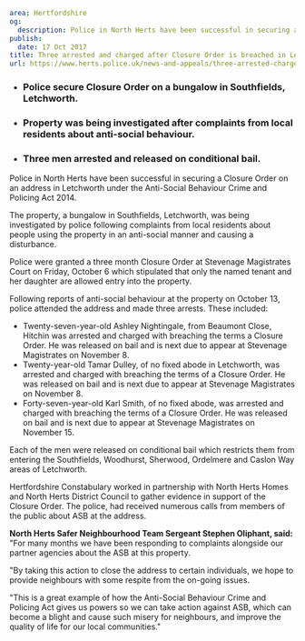 ```yaml
area: Hertfordshire
og:
  description: Police in North Herts have been successful in securing a Closure Order on an address in Letchworth under the Anti-Social Behaviour Crime and Policing Act 2014.
publish:
  date: 17 Oct 2017
title: Three arrested and charged after Closure Order is breached in Letchworth
url: https://www.herts.police.uk/news-and-appeals/three-arrested-charged-after-closure-order-breached-letchworth
```

* ### Police secure Closure Order on a bungalow in Southfields, Letchworth.

 * ### Property was being investigated after complaints from local residents about anti-social behaviour.

 * ### Three men arrested and released on conditional bail.

Police in North Herts have been successful in securing a Closure Order on an address in Letchworth under the Anti-Social Behaviour Crime and Policing Act 2014.

The property, a bungalow in Southfields, Letchworth, was being investigated by police following complaints from local residents about people using the property in an anti-social manner and causing a disturbance.

Police were granted a three month Closure Order at Stevenage Magistrates Court on Friday, October 6 which stipulated that only the named tenant and her daughter are allowed entry into the property.

Following reports of anti-social behaviour at the property on October 13, police attended the address and made three arrests. These included:

 * Twenty-seven-year-old Ashley Nightingale, from Beaumont Close, Hitchin was arrested and charged with breaching the terms a Closure Order. He was released on bail and is next due to appear at Stevenage Magistrates on November 8.
 * Twenty-year-old Tamar Dulley, of no fixed abode in Letchworth, was arrested and charged with breaching the terms of a Closure Order. He was released on bail and is next due to appear at Stevenage Magistrates on November 8.
 * Forty-seven-year-old Karl Smith, of no fixed abode, was arrested and charged with breaching the terms of a Closure Order. He was released on bail and is next due to appear at Stevenage Magistrates on November 15.

Each of the men were released on conditional bail which restricts them from entering the Southfields, Woodhurst, Sherwood, Ordelmere and Caslon Way areas of Letchworth.

Hertfordshire Constabulary worked in partnership with North Herts Homes and North Herts District Council to gather evidence in support of the Closure Order. The police, had received numerous calls from members of the public about ASB at the address.

**North Herts Safer Neighbourhood Team Sergeant Stephen Oliphant, said:** "For many months we have been responding to complaints alongside our partner agencies about the ASB at this property.

"By taking this action to close the address to certain individuals, we hope to provide neighbours with some respite from the on-going issues.

"This is a great example of how the Anti-Social Behaviour Crime and Policing Act gives us powers so we can take action against ASB, which can become a blight and cause such misery for neighbours, and improve the quality of life for our local communities."
